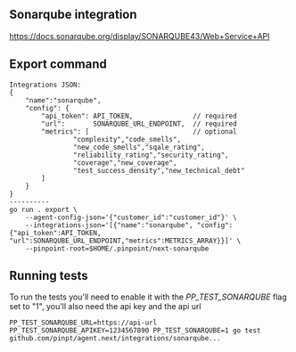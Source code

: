 ## Sonarqube integration

https://docs.sonarqube.org/display/SONARQUBE43/Web+Service+API

## Export command

```
Integrations JSON:
{
	"name":"sonarqube",
	"config": {
		"api_token": API_TOKEN,               // required
		"url":       SONARQUBE_URL_ENDPOINT,  // required
		"metrics": [                          // optional
				"complexity","code_smells",
				"new_code_smells","sqale_rating",
				"reliability_rating","security_rating",
				"coverage","new_coverage",
				"test_success_density","new_technical_debt"
		]
	}
}
----------
go run . export \
    --agent-config-json='{"customer_id":"customer_id"}' \
    --integrations-json='[{"name":"sonarqube", "config":{"api_token":API_TOKEN, "url":SONARQUBE_URL_ENDPOINT,"metrics":METRICS_ARRAY}}]' \
    --pinpoint-root=$HOME/.pinpoint/next-sonarqube
```

## Running tests

To run the tests you'll need to enable it with the _PP_TEST_SONARQUBE_ flag set to "1", you'll also need the api key and the api url

```
PP_TEST_SONARQUBE_URL=https://api-url PP_TEST_SONARQUBE_APIKEY=1234567890 PP_TEST_SONARQUBE=1 go test github.com/pinpt/agent.next/integrations/sonarqube...
```
